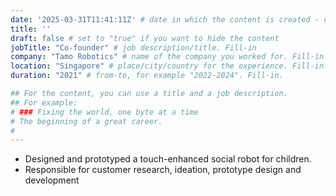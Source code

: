 ```yaml
---
date: '2025-03-31T11:41:11Z' # date in which the content is created - defaults to "today"
title: ''
draft: false # set to "true" if you want to hide the content 
jobTitle: "Co-founder" # job description/title. Fill-in
company: "Tamo Robotics" # name of the company you worked for. Fill-in
location: "Singapore" # place/city/country for the experience. Fill-in.
duration: "2021" # from-to, for example "2022-2024". Fill-in.

## For the content, you can use a title and a job description.
## For example:
# ### Fixing the world, one byte at a time
# The beginning of a great career. 
# 
---
```


-	Designed and prototyped a touch-enhanced social robot for children. 
-	Responsible for customer research, ideation, prototype design and development
